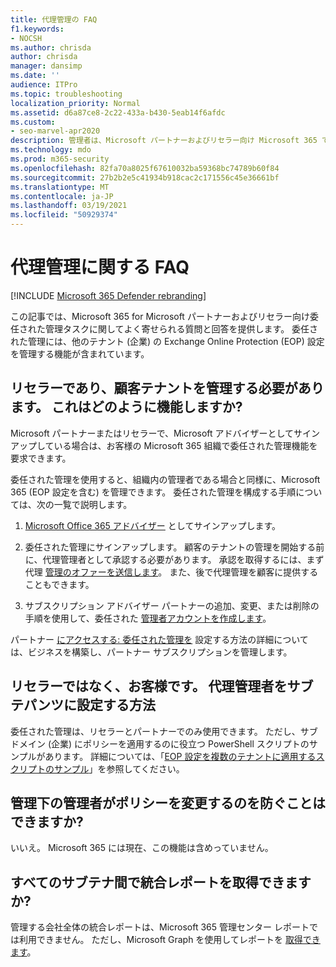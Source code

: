 ```yaml
---
title: 代理管理の FAQ
f1.keywords:
- NOCSH
ms.author: chrisda
author: chrisda
manager: dansimp
ms.date: ''
audience: ITPro
ms.topic: troubleshooting
localization_priority: Normal
ms.assetid: d6a87ce8-2c22-433a-b430-5eab14f6afdc
ms.custom:
- seo-marvel-apr2020
description: 管理者は、Microsoft パートナーおよびリセラー向け Microsoft 365 で委任された管理タスクに関するよく寄せられる質問と回答を表示できます。
ms.technology: mdo
ms.prod: m365-security
ms.openlocfilehash: 82fa70a8025f67610032ba59368bc74789b60f84
ms.sourcegitcommit: 27b2b2e5c41934b918cac2c171556c45e36661bf
ms.translationtype: MT
ms.contentlocale: ja-JP
ms.lasthandoff: 03/19/2021
ms.locfileid: "50929374"
---
```

# <a name="delegated-administration-faq"></a>代理管理に関する FAQ

[!INCLUDE [Microsoft 365 Defender rebranding](../includes/microsoft-defender-for-office.md)]


この記事では、Microsoft 365 for Microsoft パートナーおよびリセラー向け委任された管理タスクに関してよく寄せられる質問と回答を提供します。 委任された管理には、他のテナント (企業) の Exchange Online Protection (EOP) 設定を管理する機能が含まれています。

## <a name="im-a-reseller-and-i-need-to-manage-my-customer-tenants-how-does-this-work"></a>リセラーであり、顧客テナントを管理する必要があります。 これはどのように機能しますか?

Microsoft パートナーまたはリセラーで、Microsoft アドバイザーとしてサインアップしている場合は、お客様の Microsoft 365 組織で委任された管理機能を要求できます。 

委任された管理を使用すると、組織内の管理者である場合と同様に、Microsoft 365 (EOP 設定を含む) を管理できます。 委任された管理を構成する手順については、次の一覧で説明します。

1. [Microsoft Office 365 アドバイザー](https://partner.microsoft.com/?cloudbenefits) としてサインアップします。

2. 委任された管理にサインアップします。 顧客のテナントの管理を開始する前に、代理管理者として承認する必要があります。 承認を取得するには、まず代理 [管理のオファーを送信します](https://support.microsoft.com/office/26530dc0-ebba-415b-86b1-b55bc06b073e)。 また、後で代理管理を顧客に提供することもできます。

3. サブスクリプション アドバイザー パートナーの追加、変更、または削除の手順を使用して、委任された [管理者アカウントを作成します](../../admin/misc/add-partner.md)。

パートナー [にアクセスする: 委任された管理を](https://support.microsoft.com/office/30dd1681-47e0-4cbc-abfe-a222cd111319) 設定する方法の詳細については、ビジネスを構築し、パートナー サブスクリプションを管理します。

## <a name="im-a-customer-not-a-reseller-how-can-set-up-delegated-administrator-for-my-subtenants"></a>リセラーではなく、お客様です。 代理管理者をサブテパンツに設定する方法

委任された管理は、リセラーとパートナーでのみ使用できます。 ただし、サブドメイン (企業) にポリシーを適用するのに役立つ PowerShell スクリプトのサンプルがあります。 詳細については、「[EOP 設定を複数のテナントに適用するスクリプトのサンプル](sample-script-for-applying-eop-settings-to-multiple-tenants.md)」を参照してください。

## <a name="can-i-prevent-my-subtenant-admin-from-modifying-my-policy"></a>管理下の管理者がポリシーを変更するのを防ぐことはできますか?

いいえ。 Microsoft 365 には現在、この機能は含めっていません。

## <a name="can-i-get-consolidated-reporting-across-all-of-my-subtenants"></a>すべてのサブテナ間で統合レポートを取得できますか?

管理する会社全体の統合レポートは、Microsoft 365 管理センター レポートでは利用できません。 ただし、Microsoft Graph を使用してレポートを [取得できます](/graph/overview)。